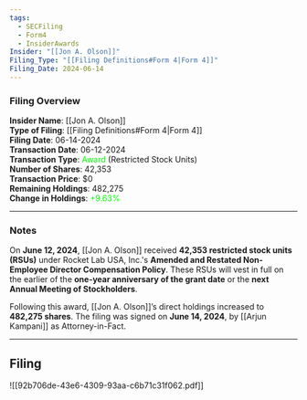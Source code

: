 ```yaml
---
tags:
  - SECFiling
  - Form4
  - InsiderAwards
Insider: "[[Jon A. Olson]]"
Filing_Type: "[[Filing Definitions#Form 4|Form 4]]"
Filing_Date: 2024-06-14  
---
```


### Filing Overview

**Insider Name**: [[Jon A. Olson]]  
**Type of Filing**: [[Filing Definitions#Form 4|Form 4]]  
**Filing Date**: 06-14-2024  
**Transaction Date**: 06-12-2024  
**Transaction Type**: <span style="color:lime">Award</span> (Restricted Stock Units)  
**Number of Shares**: 42,353  
**Transaction Price**: $0  
**Remaining Holdings**: 482,275  
**Change in Holdings**: <span style="color:lime">+9.63%</span>

---

### Notes

On **June 12, 2024**, [[Jon A. Olson]] received **42,353 restricted stock units (RSUs)** under Rocket Lab USA, Inc.'s **Amended and Restated Non-Employee Director Compensation Policy**. These RSUs will vest in full on the earlier of the **one-year anniversary of the grant date** or the **next Annual Meeting of Stockholders**.

Following this award, [[Jon A. Olson]]’s direct holdings increased to **482,275 shares**. The filing was signed on **June 14, 2024**, by [[Arjun Kampani]] as Attorney-in-Fact.

---

## Filing

![[92b706de-43e6-4309-93aa-c6b71c31f062.pdf]]
